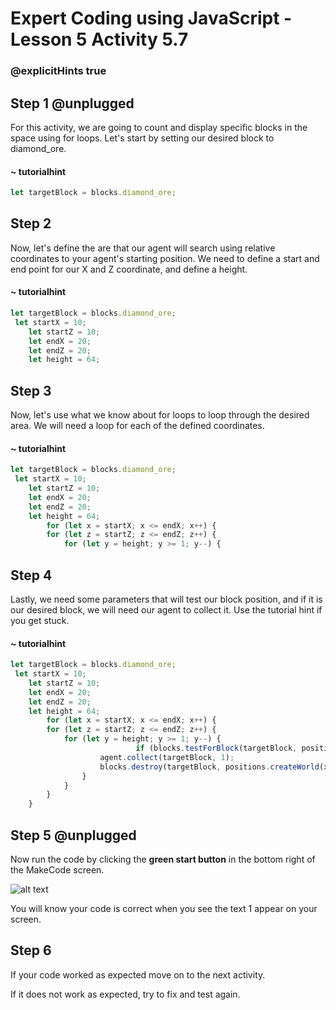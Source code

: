 # Expert Coding using JavaScript - Lesson 5 Activity 5.7


### @explicitHints true

  

## Step 1 @unplugged

For this activity, we are going to count and display specific blocks in the space using for loops. Let's start by setting our desired block to diamond_ore.

#### ~ tutorialhint

```javascript
let targetBlock = blocks.diamond_ore;
```



## Step 2

Now, let's define the are that our agent will search using relative coordinates to your agent's starting position. We need to define a start and end point for our X and Z coordinate, and define a height.

#### ~ tutorialhint

```javascript
let targetBlock = blocks.diamond_ore;
 let startX = 10;
    let startZ = 10; 
    let endX = 20;  
    let endZ = 20;  
    let height = 64;
```

## Step 3

Now, let's use what we know about for loops to loop through the desired area. We will need a loop for each of the defined coordinates.

#### ~ tutorialhint

```javascript
let targetBlock = blocks.diamond_ore;
 let startX = 10;
    let startZ = 10; 
    let endX = 20;  
    let endZ = 20;  
    let height = 64;
        for (let x = startX; x <= endX; x++) {
        for (let z = startZ; z <= endZ; z++) {
            for (let y = height; y >= 1; y--) {

```

## Step 4

Lastly, we need some parameters that will test our block position, and if it is our desired block, we will need our agent to collect it. Use the tutorial hint if you get stuck.


#### ~ tutorialhint

```javascript
let targetBlock = blocks.diamond_ore;
 let startX = 10;
    let startZ = 10; 
    let endX = 20;  
    let endZ = 20;  
    let height = 64;
        for (let x = startX; x <= endX; x++) {
        for (let z = startZ; z <= endZ; z++) {
            for (let y = height; y >= 1; y--) {
                            if (blocks.testForBlock(targetBlock, positions.createWorld(x, y, z))) {
                    agent.collect(targetBlock, 1);
                    blocks.destroy(targetBlock, positions.createWorld(x, y, z));
                }
            }
        }
    }


```


## Step 5 @unplugged

Now run the code by clicking the **green start button** in the bottom right of the MakeCode screen.

  

![alt text](https://expertjs.codingcredentials.com/Lesson1/1.1/1.JPG?raw=true  "Start")

  

You will know your code is correct when you see the text 1 appear on your screen.

  
  
  

## Step 6

If your code worked as expected move on to the next activity.

  

If it does not work as expected, try to fix and test again.
